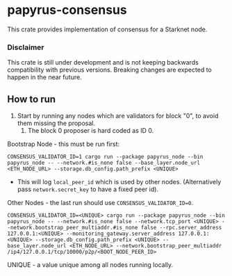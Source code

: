 # papyrus-consensus

This crate provides implementation of consensus for a Starknet node.

### Disclaimer
This crate is still under development and is not keeping backwards compatibility with previous
versions. Breaking changes are expected to happen in the near future.

## How to run
1. Start by running any nodes which are validators for block "0", to avoid them missing the proposal.
   1. The block 0 proposer is hard coded as ID 0.

Bootstrap Node - this must be run first:
```
CONSENSUS_VALIDATOR_ID=1 cargo run --package papyrus_node --bin papyrus_node -- --network.#is_none false --base_layer.node_url <ETH_NODE_URL> --storage.db_config.path_prefix <UNIQUE>
```
- This will log `local_peer_id` which is used by other nodes. (Alternatively pass `network.secret_key` to have a fixed peer id).

Other Nodes - the last run should use `CONSENSUS_VALIDATOR_ID=0`.
```
CONSENSUS_VALIDATOR_ID=<UNIQUE> cargo run --package papyrus_node --bin papyrus_node -- --network.#is_none false --network.tcp_port <UNIQUE> --network.bootstrap_peer_multiaddr.#is_none false --rpc.server_address 127.0.0.1:<UNIQUE> --monitoring_gateway.server_address 127.0.0.1:<UNIQUE> --storage.db_config.path_prefix <UNIQUE> --base_layer.node_url <ETH_NODE_URL> --network.bootstrap_peer_multiaddr /ip4/127.0.0.1/tcp/10000/p2p/<BOOT_NODE_PEER_ID>
```

UNIQUE - a value unique among all nodes running locally.
